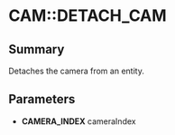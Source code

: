 # CAM::DETACH_CAM

## Summary
Detaches the camera from an entity.

## Parameters
* **CAMERA_INDEX** cameraIndex